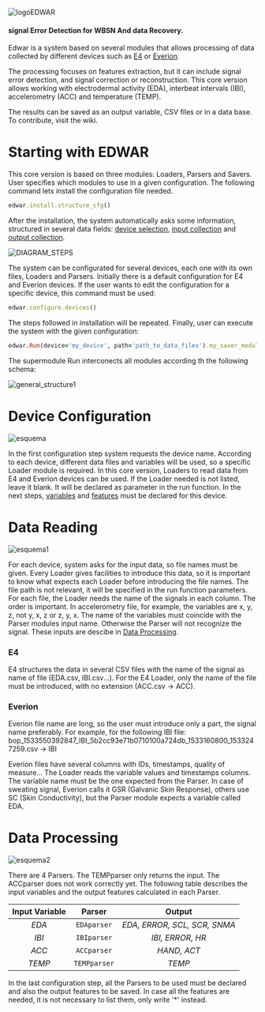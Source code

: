 ![logoEDWAR](https://user-images.githubusercontent.com/17572800/87205571-0c325000-c308-11ea-89d9-c6f3bf6598af.png)
#### signal Error Detection for WBSN And data Recovery.
Edwar is a system based on several
modules that allows processing of data collected by different 
devices such as [E4](https://www.empatica.com/en-eu/research/e4/) or 
[Everion](https://www.biovotion.com/everion/).

The processing focuses on features extraction, but it can include signal error
detection, and signal correction or reconstruction. This core version allows working with
electrodermal activity (EDA), interbeat intervals (IBI), accelerometry (ACC) and temperature (TEMP).

The results can be saved as an output variable, CSV files or in a data base. To contribute, visit the wiki.

# Starting with EDWAR
This core version is based on three modules: Loaders, Parsers and Savers. User specifies which modules to use in a given configuration. 
The following command lets install the configuration file needed.
```ruby
edwar.install.structure_cfg()
```
After the installation, the system automatically asks some information, structured in several data fields: [device selection](#dev), [input collection](#read) and 
[output  collection](#proc).

![DIAGRAM_STEPS](https://user-images.githubusercontent.com/17572800/88675164-f041f300-d0ea-11ea-9885-c365e874ef42.png)

The system can be configurated for several devices, each one with its own files, Loaders and Parsers. Initially there is a default configuration for E4 and
Everion devices. If the user wants to edit the configuration for a specific device, this command must be used:
```ruby
edwar.configure.devices()
```
The steps followed in installation will be repeated.
Finally, user can execute the system with the given configuration:
```ruby
edwar.Run(device='my_device', path='path_to_data_files').my_saver_module()
```
The supermodule Run interconects all modules according th the following schema:


![general_structure1](https://user-images.githubusercontent.com/17572800/87205868-b3af8280-c308-11ea-9c8f-95d100f4343e.png)

<a name="dev"></a>
# Device Configuration
![esquema](https://user-images.githubusercontent.com/17572800/91544536-28259b80-e920-11ea-974f-a8f0e6b740c1.png)

In the first configuration step system requests the device name. According to each device, different data files and variables will be used, 
so a specific Loader module is required. In this core version, Loaders to read data from E4 and Everion devices can be used.
If the Loader needed is not listed, leave it blank. It will be declared as parameter in the run function.
In the next steps, [variables](#read) and [features](#proc) must be declared for this device.

<a name="read"></a>
# Data Reading
![esquema1](https://user-images.githubusercontent.com/17572800/91544624-44c1d380-e920-11ea-858b-e90b54fe2fa6.png)

For each device, system asks for the input data, so file names must be given. Every Loader gives facilities to introduce this data, so it is important to know what expects each Loader before introducing the file names. The file path is not relevant, it will be 
specified in the run function parameters. For each file, the Loader needs the name of the signals in each column. The order is important. In accelerometry file, for example, the variables are x, y, z, not y, x, z or z, y, x. The name of the variables must coincide with the Parser modules input name. Otherwise the Parser will not recognize the signal. 
These inputs are descibe in [Data Processing](#proc).

### E4
E4 structures the data in several CSV files with the name of the signal as name of file (EDA.csv, IBI.csv...).
For the E4 Loader, only the name of the file must be introduced, with no extension (ACC.csv -> ACC). 

### Everion
Everion file name are long, so the user must introduce only a part, the signal name preferably. For example, for the following IBI file:
bop_1533550392847_IBI_5b2cc93e71b0710100a724db_1533160800_1533247259.csv -> IBI

Everion files have several columns with IDs, timestamps, quality of measure... The Loader reads the variable values and timestamps columns. The variable name
must be the one expected from the Parser. In case of sweating signal, Everion calls it GSR (Galvanic Skin Response), others use SC (Skin Conductivity), but the Parser module expects a variable called EDA.


<a name="proc"></a>
# Data Processing
![esquema2](https://user-images.githubusercontent.com/17572800/91544652-4ee3d200-e920-11ea-88f4-6c4ca1030944.png)

There are 4 Parsers. The TEMPparser only returns the input. The ACCparser does not work correctly yet. 
The following table describes the input variables and the output features calculated in each Parser. 

Input Variable | Parser | Output
:---: | :---: | :---:
*EDA* | `EDAparser` | *EDA, ERROR, SCL, SCR, SNMA*
*IBI* | `IBIparser` | *IBI, ERROR, HR*
*ACC* | `ACCparser` | *HAND, ACT*
*TEMP*| `TEMPparser`| *TEMP*

In the last configuration step, all the Parsers to be used must be declared and also the output features to be saved. In case all the features are needed, 
it is not necessary to list them, only write '*' instead.



